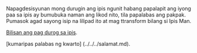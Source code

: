Napagdesisyunan mong durugin ang ipis ngunit habang papalapit ang iyong paa sa ipis
ay bumubuka naman ang likod nito, tila papalabas ang pakpak. Pumasok agad sayong isip na
lilipad ito at mag ttransform bilang si Ipis Man.

[Bilisan ang pag durog sa ipis](http://www.publicdomainpictures.net/pictures/60000/velka/cockroach.jpg).

[kumaripas palabas ng kwarto] (../../../salamat.md).
